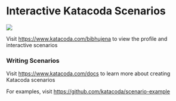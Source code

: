 # Interactive Katacoda Scenarios

[![](http://shields.katacoda.com/katacoda/bibhujena/count.svg)](https://www.katacoda.com/bibhujena "Get your profile on Katacoda.com")

Visit https://www.katacoda.com/bibhujena to view the profile and interactive scenarios

### Writing Scenarios
Visit https://www.katacoda.com/docs to learn more about creating Katacoda scenarios

For examples, visit https://github.com/katacoda/scenario-example
